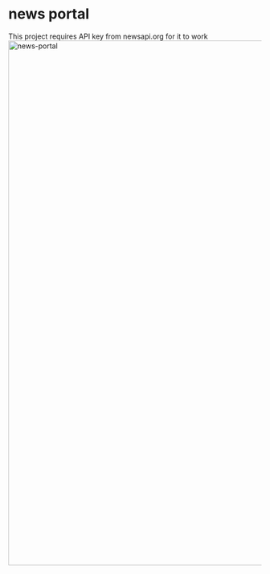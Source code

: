 # news portal

This project requires API key from newsapi.org for it to work<img width="1043" alt="news-portal" src="https://github.com/miors/news-portal/assets/11230362/1e925ff1-8808-49c6-b75e-fed17ea7c632">


